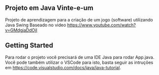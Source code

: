 ## Projeto em Java Vinte-e-um
Projeto de aprendizagem para a criação de um jogo (software) utilizando Java Swing
Baseado no video https://www.youtube.com/watch?v=GMdgjaDdOjI

## Getting Started

Para rodar o projeto você precisará de uma IDE Java para rodar App.java. 
Você pode também utilizar o VSCode para isto, basta seguir as intruções em https://code.visualstudio.com/docs/java/java-tutorial.


